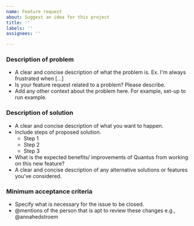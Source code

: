 ```yaml
---
name: Feature request
about: Suggest an idea for this project
title: ''
labels: ''
assignees: ''

---
```



### Description of problem
- A clear and concise description of what the problem is. Ex. I'm always frustrated when [...]
- Is your feature request related to a problem? Please describe.
- Add any other context about the problem here. For example, set-up to run example.

### Description of solution
- A clear and concise description of what you want to happen.
- Include steps of proposed solution.
  - Step 1
  - Step 2
  - Step 3
- What is the expected benefits/ improvements of Quantus from working on this new feature?
- A clear and concise description of any alternative solutions or features you've considered.

### Minimum acceptance criteria
- Specify what is necessary for the issue to be closed.
- @mentions of the person that is apt to review these changes e.g., @annahedstroem
